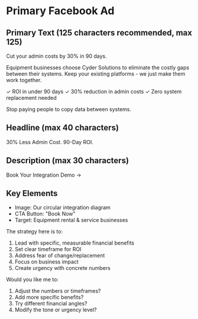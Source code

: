 # Primary Facebook Ad

## Primary Text (125 characters recommended, max 125)
Cut your admin costs by 30% in 90 days.

Equipment businesses choose Cyder Solutions to eliminate the costly gaps between their systems. Keep your existing platforms - we just make them work together.

✓ ROI in under 90 days
✓ 30% reduction in admin costs
✓ Zero system replacement needed

Stop paying people to copy data between systems.

## Headline (max 40 characters)
30% Less Admin Cost. 90-Day ROI.

## Description (max 30 characters)
Book Your Integration Demo →

## Key Elements
- Image: Our circular integration diagram
- CTA Button: "Book Now"
- Target: Equipment rental & service businesses

The strategy here is to:
1. Lead with specific, measurable financial benefits
2. Set clear timeframe for ROI
3. Address fear of change/replacement
4. Focus on business impact
5. Create urgency with concrete numbers

Would you like me to:
1. Adjust the numbers or timeframes?
2. Add more specific benefits?
3. Try different financial angles?
4. Modify the tone or urgency level?